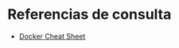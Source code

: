 # Referencias de consulta



- [Docker Cheat Sheet](https://swissarmydevops.com/containers/docker/docker-cli-cheat-sheet)
